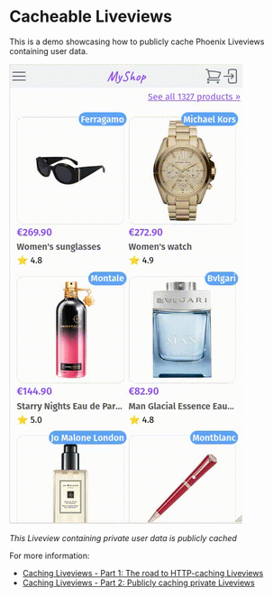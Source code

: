 # Cacheable Liveviews

This is a demo showcasing how to publicly cache Phoenix Liveviews containing user data.

![Cached liveview is returned by Phoenix](https://github.com/tanguilp/cacheable_liveviews/blob/master/full_render_video_slow.gif)

*This Liveview containing private user data is publicly cached*

For more information:
- [Caching Liveviews - Part 1: The road to HTTP-caching Liveviews](https://svground.fr/blog/posts/caching-liveviews-part-1/)
- [Caching Liveviews - Part 2: Publicly caching private Liveviews](https://svground.fr/blog/posts/caching-liveviews-part-2/)
